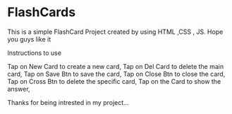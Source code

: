 # FlashCards
This is a simple FlashCard Project created by using HTML ,CSS , JS. Hope you guys like it

Instructions to use

Tap on New Card to create a new card,
Tap on Del Card to delete the main card,
Tap on Save Btn to save the card,
Tap on Close Btn to close the card,
Tap on Cross Btn to delete the specific card,
Tap on the Card to show the answer,

Thanks for being intrested in my project...

